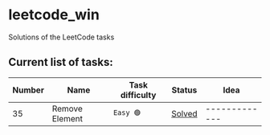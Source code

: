 # leetcode_win
Solutions of the LeetCode tasks

## Current list of tasks:


| Number        | Name          | Task difficulty    | Status        | Idea        |
| ------------- | ------------- | ------------- | ------------- |------------- |
| 35            | Remove Element | ```Easy 🟢``` |[Solved](solutions/Task_35.ipynb)|------------- |

